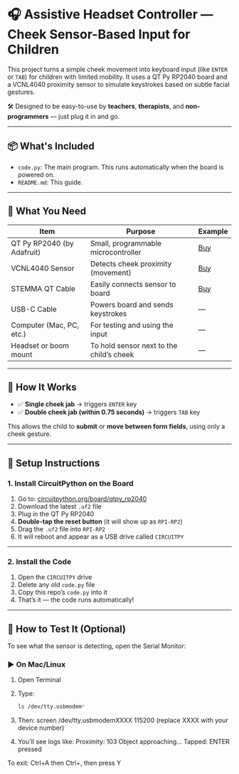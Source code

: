 # 🎧 Assistive Headset Controller — Cheek Sensor-Based Input for Children

This project turns a simple cheek movement into keyboard input (like `ENTER` or `TAB`) for children with limited mobility. It uses a QT Py RP2040 board and a VCNL4040 proximity sensor to simulate keystrokes based on subtle facial gestures.

🛠 Designed to be easy-to-use by **teachers**, **therapists**, and **non-programmers** — just plug it in and go.

---

## 📦 What's Included

- `code.py`: The main program. This runs automatically when the board is powered on.
- `README.md`: This guide.

---

## 🧰 What You Need

| Item                          | Purpose                                      | Example |
|------------------------------|----------------------------------------------|---------|
| QT Py RP2040 (by Adafruit)   | Small, programmable microcontroller          | [Buy](https://www.adafruit.com/product/4900) |
| VCNL4040 Sensor              | Detects cheek proximity (movement)           | [Buy](https://www.adafruit.com/product/4666) |
| STEMMA QT Cable              | Easily connects sensor to board              | [Buy](https://www.adafruit.com/product/4210) |
| USB-C Cable                  | Powers board and sends keystrokes            | —       |
| Computer (Mac, PC, etc.)     | For testing and using the input              | —       |
| Headset or boom mount        | To hold sensor next to the child’s cheek     | —       |

---

## 🧠 How It Works

- ✅ **Single cheek jab** → triggers `ENTER` key
- ✅ **Double cheek jab (within 0.75 seconds)** → triggers `TAB` key

This allows the child to **submit** or **move between form fields**, using only a cheek gesture.

---

## 🔧 Setup Instructions

### 1. Install CircuitPython on the Board
1. Go to: [circuitpython.org/board/qtpy_rp2040](https://circuitpython.org/board/qtpy_rp2040)
2. Download the latest `.uf2` file
3. Plug in the QT Py RP2040
4. **Double-tap the reset button** (it will show up as `RPI-RP2`)
5. Drag the `.uf2` file into `RPI-RP2`
6. It will reboot and appear as a USB drive called `CIRCUITPY`

---

### 2. Install the Code
1. Open the `CIRCUITPY` drive
2. Delete any old `code.py` file
3. Copy this repo’s `code.py` into it
4. That’s it — the code runs automatically!

---

## 🧪 How to Test It (Optional)

To see what the sensor is detecting, open the Serial Monitor:

### ▶️ On Mac/Linux
1. Open Terminal
2. Type:
   ```bash
   ls /dev/tty.usbmodem*

3. Then:
screen /dev/tty.usbmodemXXXX 115200
(replace XXXX with your device number)

4. You'll see logs like: 
Proximity: 103
Object approaching...
Tapped: ENTER pressed

To exit:
Ctrl+A then Ctrl+\, then press Y